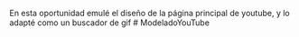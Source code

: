 En esta oportunidad emulé el diseño de la página principal de youtube, y lo adapté como un buscador de gif # ModeladoYouTube
